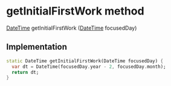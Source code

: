 


# getInitialFirstWork method








[DateTime](https://api.flutter.dev/flutter/dart-core/DateTime-class.html) getInitialFirstWork
([DateTime](https://api.flutter.dev/flutter/dart-core/DateTime-class.html) focusedDay)








## Implementation

```dart
static DateTime getInitialFirstWork(DateTime focusedDay) {
  var dt = DateTime(focusedDay.year - 2, focusedDay.month);
  return dt;
}
```







